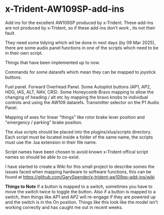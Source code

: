 # x-Trident-AW109SP-add-ins
Add ins for the excellent AW109SP produced by x-Trident.
These add-ins are not produced by x-Trident, so if these add-ins don't work , its not their fault. 

They need some tidying which wil be done in next days (by 09 Mar 2025), there are some audio panel functions in one of the scripts which need to be in their own script. 

Things that have been implemented up to now. 

Commands for some datarefs which mean they can be mapped to joystick buttons.

Fuel panel. 
Forward Overhead Panel.
Some Autopilot buttons (AP1, AP2, HDG, IAS, ALT, NAV, CRS).
Some Honeycomb Bravo mapping to allow the changing of heading / alt etc by mapping the bravo knobs to individual controls and using the AW109 datarefs. 
Transmitter selector on the P1 Audio Panel. 

Mapping of axes for linear "things" like rotor brake lever position and "emergency / parking" brake position. 

The xlua scripts should be placed into the plugins/xlua/scripts directory. 
Each script must be located inside a folder of the same name, the scripts must use the .lua extension in their file name.

Script names have been chosen to avoid known x-Trident offical script names so should be able to co-exist. 

I have started to create a Wiki for this small project to describe someo the issues faced when mapping hardware to software functions, this can be found at https://github.com/GarySpender/x-trident-aw109sp-add-ins/wiki

**Things to Note**
If a button is mapped to a switch, sometimes you have to move the switch twice to toggle the button. 
Also if a button is mapped to a switch, then things like AP1 and AP2 will re-engage if they are powered up and the switch is in the On position. 
Things like this look like the model isn't working correctly and has caught me out in recent weeks. 
